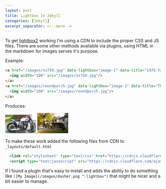```yaml
---
layout: post
title: Lightbox In Jekyll
categories: [Jekyll]
excerpt_separator: <!--more-->
---
```


To get [lightbox2](https://lokeshdhakar.com/projects/lightbox2/) working I'm using a CDN to include
the proper CSS and JS files.  There are some other methods available via plugins, using HTML in the 
markdown for images serves it's purpose.

<!--more-->

Example:

```html
<a href="/images/xs750.jpg" data-lightbox="image-1" data-title="1978 Yamaha XS750">
  <img width="100" src="/images/xs750.jpg"/>
</a>
<a href="/images/roundporch.jpg" data-lightbox="image-1" data-title="The Round Porch">
  <img width="100" src="/images/roundporch.jpg"/>
</a>
```

Produces:

<a href="/images/xs750.jpg" data-lightbox="image-1" data-title="1978 Yamaha XS750">
  <img width="100" src="/images/xs750.jpg"/>
</a>
<a href="/images/roundporch.jpg" data-lightbox="image-1" data-title="The Round Porch">
  <img width="100" src="/images/roundporch.jpg"/>
</a>

To make these work added the following files from CDN to `_layouts/default.html`

```html
  <link rel="stylesheet" type="text/css" href="https://cdnjs.cloudflare.com/ajax/libs/lightbox2/2.10.0/css/lightbox.min.css" />
  <script type="text/javascript" src="https://cdnjs.cloudflare.com/ajax/libs/lightbox2/2.10.0/js/lightbox-plus-jquery.min.js"></script>
```

If I found a plugin that's easy to install and adds the ability to do something like 
`![My Image](/images/dasher.png ":lightbox")` that might be nicer and a bit easier to manage.


